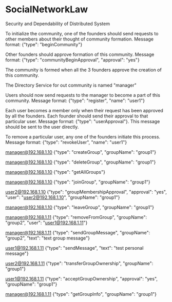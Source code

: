 # SocialNetworkLaw
Security and Dependability of Distributed System

To initialize the community, one of the founders should send requests to other members about their thought of community formation. Message format: {"type": "beginCommunity"}

Other founders should approve formation of this community. Message format: {"type": "communityBeginApproval", "approval": "yes"}

The community is formed when all the 3 founders approve the creation of this community.

The Directory Service for out community is named "manager"

Users should now send requests to the manager to become a part of this community. Message format: {"type": "register", "name": "user1"}

Each user becomes a member only when their request has been approved by all the founders. Each founder should send their approval to that particular user. Message format: {"type": "userApproval"}. This message should be sent to the user directly.

To remove a particular user, any one of the founders initiate this process. Message format: {"type": "revokeUser", "name": "user1"}

manager@192.168.1.10 {"type": "createGroup", "groupName": "group1"}

manager@192.168.1.10 {"type": "deleteGroup", "groupName": "group1"}

manager@192.168.1.10 {"type": "getAllGroups"}

manager@192.168.1.10 {"type": "joinGroup", "groupName": "group1"}

user2@192.168.1.10 {"type": "groupMembershipApproval", "approval": "yes", "user": "user2@192.168.1.10", "groupName": "group1"}

manager@192.168.1.10 {"type": "leaveGroup", "groupName": "group1"}

manager@192.168.1.11 {"type": "removeFromGroup", "groupName": "group2", "user": "user1@192.168.1.11"}

manager@192.168.1.11 {"type": "sendGroupMessage", "groupName": "group2", "text": "text group message"}

user1@192.168.1.11 {"type": "sendMessage", "text": "test personal message"}

user2@192.168.1.11 {"type": "transferGroupOwnership", "groupName": "group1"}

user1@192.168.1.11 {"type": "acceptGroupOwnership", "approval": "yes", "groupName": "group1"}

manager@192.168.1.11 {"type": "getGroupInfo", "groupName": "group1"}
